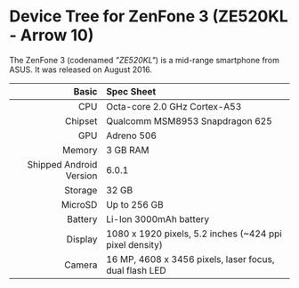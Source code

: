 Device Tree for ZenFone 3 (ZE520KL - Arrow 10)
===========================================

The ZenFone 3 (codenamed _"ZE520KL"_) is a mid-range smartphone from ASUS.
It was released on August 2016.

Basic   | Spec Sheet
-------:|:-------------------------
CPU     | Octa-core 2.0 GHz Cortex-A53
Chipset | Qualcomm MSM8953 Snapdragon 625
GPU     | Adreno 506
Memory  | 3 GB RAM
Shipped Android Version | 6.0.1
Storage | 32 GB
MicroSD | Up to 256 GB
Battery | Li-Ion 3000mAh battery
Display | 1080 x 1920 pixels, 5.2 inches (~424 ppi pixel density)
Camera  | 16 MP, 4608 x 3456 pixels, laser focus, dual flash LED
